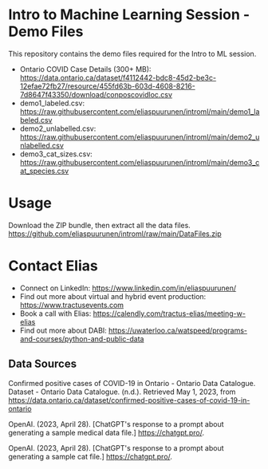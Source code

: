 # Intro to Machine Learning Session - Demo Files

This repository contains the demo files required for the Intro to ML session.

- Ontario COVID Case Details (300+ MB): https://data.ontario.ca/dataset/f4112442-bdc8-45d2-be3c-12efae72fb27/resource/455fd63b-603d-4608-8216-7d8647f43350/download/conposcovidloc.csv
- demo1_labeled.csv: https://raw.githubusercontent.com/eliaspuurunen/introml/main/demo1_labeled.csv
- demo2_unlabelled.csv: https://raw.githubusercontent.com/eliaspuurunen/introml/main/demo2_unlabelled.csv
- demo3_cat_sizes.csv: https://raw.githubusercontent.com/eliaspuurunen/introml/main/demo3_cat_species.csv

# Usage

Download the ZIP bundle, then extract all the data files. https://github.com/eliaspuurunen/introml/raw/main/DataFiles.zip

# Contact Elias

- Connect on LinkedIn: https://www.linkedin.com/in/eliaspuurunen/
- Find out more about virtual and hybrid event production: https://www.tractusevents.com
- Book a call with Elias: https://calendly.com/tractus-elias/meeting-w-elias
- Find out more about DABI: https://uwaterloo.ca/watspeed/programs-and-courses/python-and-public-data

## Data Sources

Confirmed positive cases of COVID-19 in Ontario - Ontario Data Catalogue. Dataset - Ontario Data Catalogue. (n.d.). Retrieved May 1, 2023, from https://data.ontario.ca/dataset/confirmed-positive-cases-of-covid-19-in-ontario 

OpenAI. (2023, April 28). [ChatGPT's response to a prompt about generating a sample medical data file.] https://chatgpt.pro/.

OpenAI. (2023, April 28). [ChatGPT's response to a prompt about generating a sample cat file.] https://chatgpt.pro/.
